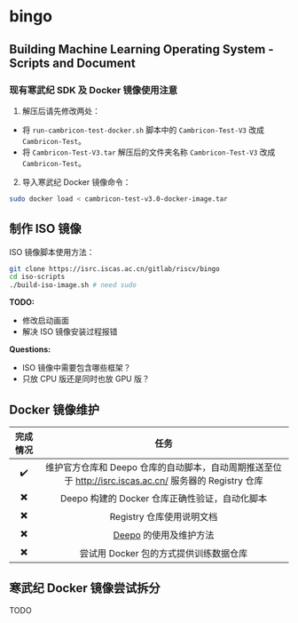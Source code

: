 # bingo

Building Machine Learning Operating System - Scripts and Document
--------------------------------------------------------------------------------

### 现有寒武纪 SDK 及 Docker 镜像使用注意

1. 解压后请先修改两处：
  - 将 `run-cambricon-test-docker.sh` 脚本中的 `Cambricon-Test-V3` 改成 `Cambricon-Test`。
  - 将 `Cambricon-Test-V3.tar` 解压后的文件夹名称 `Cambricon-Test-V3` 改成 `Cambricon-Test`。

2. 导入寒武纪 Docker 镜像命令：
  ```sh
  sudo docker load < cambricon-test-v3.0-docker-image.tar
  ```

制作 ISO 镜像
--------------------------------------------------------------------------------
ISO 镜像脚本使用方法：
```sh
git clone https://isrc.iscas.ac.cn/gitlab/riscv/bingo
cd iso-scripts
./build-iso-image.sh # need sudo
```

**TODO:**
  - 修改启动画面
  - 解决 ISO 镜像安装过程报错

**Questions:**
  - ISO 镜像中需要包含哪些框架？
  - 只放 CPU 版还是同时也放 GPU 版？

Docker 镜像维护
--------------------------------------------------------------------------------
| 完成情况                 |                                              任务                                                       |
| :----------------------: | :-----------------------------------------------------------------------------------------------------: |
| :heavy_check_mark:       | 维护官方仓库和 Deepo 仓库的自动脚本，自动周期推送至位于 http://isrc.iscas.ac.cn/ 服务器的 Registry 仓库 |
| :heavy_multiplication_x: | Deepo 构建的 Docker 仓库正确性验证，自动化脚本                                                          |
| :heavy_multiplication_x: | Registry 仓库使用说明文档                                                                               |
| :heavy_multiplication_x: | [Deepo](https://github.com/ufoym/deepo) 的使用及维护方法                                                |
| :heavy_multiplication_x: | 尝试用 Docker 包的方式提供训练数据仓库                                                                  |

寒武纪 Docker 镜像尝试拆分
--------------------------------------------------------------------------------
TODO